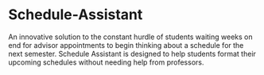 # Schedule-Assistant
An innovative solution to the constant hurdle of students waiting weeks on end for advisor appointments to begin thinking about a schedule for the next semester. Schedule Assistant is designed to help students format their upcoming schedules without needing help from professors.
